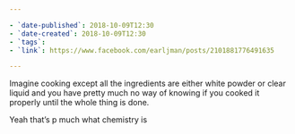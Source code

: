 ```yaml
---

- `date-published`: 2018-10-09T12:30
- `date-created`: 2018-10-09T12:30
- `tags`:
- `link`: https://www.facebook.com/earljman/posts/2101881776491635

---
```


Imagine cooking except all the ingredients are either white powder or clear liquid and you have pretty much no way of knowing if you cooked it properly until the whole thing is done.

Yeah that’s p much what chemistry is